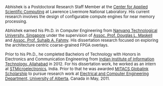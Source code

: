 <p><font size ="2">Abhishek is a Postdoctoral Research Staff Member at the <a href="http://computation.llnl.gov/casc/">Center for Applied Scientific Computing</a>&nbsp;at Lawrence Livermore National Laboratory. 
  His current research involves the design of configurable compute engines for near memory processing.</font></p>

  <p><font size ="2">Abhishek earned his Ph.D. in Computer Engineering from <a href="http://www.ntu.edu.sg">Nanyang Technological University, Singapore</a> under the supervision of <a href="http://www.ntu.edu.sg/home/asdouglas">Assoc. Prof. Douglas L. Maskell</a> and <a href="http://suhaibfahmy.com/">Assoc. Prof. Suhaib A. Fahmy</a>. 
  His dissertation research focused on exploring the architecture centric coarse-grained FPGA overlays.</font></p>

  <p><font size ="2">Prior to his Ph.D., he completed Bachelors of Technology with Honors in Electronics and Communication Engineering from 
  <a href="http://www.iiita.ac.in">Indian Institute of Information Technology, Allahabad</a> in 2012. 
  For his dissertation work, he worked as an intern at <a href="http://www.st.com">STMicroelectronics</a>, India.
  Prior to that he was awarded <a href="https://www.mitacs.ca/globalink">MITACS Globalink Scholarship</a> to pursue research work at <a href="https://www.ualberta.ca">Electrical and Computer Engineering Department, <a href="http://ece.engineering.ualberta.ca">University of Alberta</a>, Canada in May, 2011.
  </font></p>
